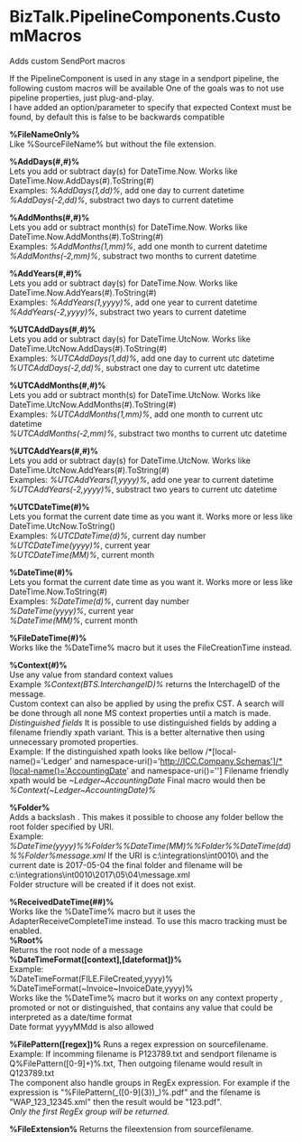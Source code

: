 
# BizTalk.PipelineComponents.CustomMacros
Adds custom SendPort macros<br/>

If the PipelineComponent is used in any stage in a sendport pipeline, the following custom macros will be available
One of the goals was to not use pipeline properties, just plug-and-play.<br/>
I have added an option/parameter to specify that expected Context must be found, by default this is false to be backwards compatible<br/>

**%FileNameOnly%**<br/>    Like %SourceFileName% but without the file extension.<br/>

**%AddDays(#,#)%**<br/> Lets you add or subtract day(s) for DateTime.Now. Works like DateTime.Now.AddDays(#).ToString(#)<br/>
                  Examples: _%AddDays(1,dd)%_, add one day to current datetime<br/>
                           _%AddDays(-2,dd)%_, substract two days to current datetime<br/>

**%AddMonths(#,#)%**<br/> Lets you add or subtract month(s) for DateTime.Now. Works like DateTime.Now.AddMonths(#).ToString(#)<br/>
                  Examples: _%AddMonths(1,mm)%_, add one month to current datetime<br/>
                           _%AddMonths(-2,mm)%_, substract two months to current datetime<br/>
			   
**%AddYears(#,#)%**<br/> Lets you add or subtract day(s) for DateTime.Now. Works like DateTime.Now.AddYears(#).ToString(#)<br/>
                  Examples: _%AddYears(1,yyyy)%_, add one year to current datetime<br/>
                           _%AddYears(-2,yyyy)%_, substract two years to current datetime<br/>
			   
**%UTCAddDays(#,#)%**<br/> Lets you add or subtract day(s) for DateTime.UtcNow. Works like DateTime.UtcNow.AddDays(#).ToString(#)<br/>
                  Examples: _%UTCAddDays(1,dd)%_, add one day to current utc datetime<br/>
                           _%UTCAddDays(-2,dd)%_, substract one day to current utc datetime<br/>

**%UTCAddMonths(#,#)%**<br/> Lets you add or subtract month(s) for DateTime.UtcNow. Works like DateTime.UtcNow.AddMonths(#).ToString(#)<br/>
                  Examples: _%UTCAddMonths(1,mm)%_, add one month to current utc datetime<br/>
                           _%UTCAddMonths(-2,mm)%_, substract two months to current utc datetime<br/>
			   
**%UTCAddYears(#,#)%**<br/> Lets you add or subtract day(s) for DateTime.UtcNow. Works like DateTime.UtcNow.AddYears(#).ToString(#)<br/>
                  Examples: _%UTCAddYears(1,yyyy)%_, add one year to current datetime<br/>
                           _%UTCAddYears(-2,yyyy)%_, substract two years to current utc datetime<br/>

**%UTCDateTime(#)%**<br/>    Lets you format the current date time as you want it. Works more or less like DateTime.UtcNow.ToString()<br/>
                  Examples: _%UTCDateTime(d)%_, current day number<br/>
                            _%UTCDateTime(yyyy)%_, current year<br/>
                            _%UTCDateTime(MM)%_, current month<br/>
			    
**%DateTime(#)%**<br/>    Lets you format the current date time as you want it. Works more or less like DateTime.Now.ToString(#)<br/>
                  Examples: _%DateTime(d)%_, current day number<br/>
                            _%DateTime(yyyy)%_, current year<br/>
                            _%DateTime(MM)%_, current month<br/>
			    
**%FileDateTime(#)%**<br/> Works like the %DateTime% macro but it uses the FileCreationTime instead.<br/>

**%Context(#)%**<br/>     Use any value from standard context values<br/>
                  Example _%Context(BTS.InterchangeID)%_ returns the InterchageID of the message.<br/>
				  Custom context can also be applied by using the prefix CST. A search will be done through all none MS context properties until a match is made.<br/>
                *Distinguished fields*
                  It is possible to use distinguished fields by adding a filename friendly xpath variant. This is a better alternative then using unnecessary promoted properties.<br/>
                  Example: 
                  If the distinguished xpath looks like bellow
/*[local-name()='Ledger' and namespace-uri()='http://ICC.Company.Schemas']/*[local-name()='AccountingDate' and namespace-uri()='']
Filename friendly xpath would be _\~Ledger~AccountingDate_
Final macro would then be _%Context(\~Ledger~AccountingDate)%_

				  
**%Folder%**<br/>          Adds a backslash \. This makes it possible to choose any folder bellow the root folder specified by URI.<br/>
                  Example: _%DateTime(yyyy)%%Folder%%DateTime(MM)%%Folder%%DateTime(dd)%%Folder%message.xml_
                           If the URI is c:\integrations\int0010\ and the current date is 2017-05-04 the final folder
                           and filename will be c:\integrations\int0010\2017\05\04\message.xml<br/>
Folder structure will be created if it does not exist.
			   
**%ReceivedDateTime(##)%**<br/> Works like the %DateTime% macro but it uses the AdapterReceiveCompleteTime instead. 
				To use this macro tracking must be enabled.<br/> 
**%Root%**<br/> Returns the root node of a message<br/> 
**%DateTimeFormat([context],[dateformat])%**<br/>
Example: <br/>%DateTimeFormat(FILE.FileCreated,yyyy)%<br/>%DateTimeFormat(\~Invoice\~InvoiceDate,yyyy)% <br/>
 Works like the %DateTime% macro but it works on any context property , promoted or not or  distinguished, that contains any value that could be interpreted as a date/time format<br/>
 Date format yyyyMMdd is also allowed<br/>

**%FilePattern([regex])%** Runs a regex expression on sourcefilename.<br/>
Example: If incomming filename is  P123789.txt and sendport filename is Q%FilePattern([0-9]+)%.txt, Then outgoing filename would result in Q123789.txt<br/>
The component also handle groups in RegEx expression. For example if the expression is "%FilePattern(\_([0-9]{3})\_)%.pdf" and the filename is "WAP_123_12345.xml" then the result would be "123.pdf".<br/>
_Only the first RegEx group will be returned._

**%FileExtension%** Returns the fileextension from sourcefilename.<br/>

